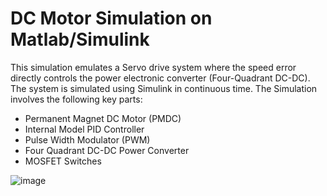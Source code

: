 # DC Motor Simulation on Matlab/Simulink

This simulation emulates a Servo drive system where the speed error directly controls the power electronic converter (Four-Quadrant DC-DC). The system is simulated using Simulink in continuous time. The Simulation involves the following key parts:

* Permanent Magnet DC Motor (PMDC)
* Internal Model PID Controller 
* Pulse Width Modulator (PWM)
* Four Quadrant DC-DC Power Converter
* MOSFET Switches


![image](https://user-images.githubusercontent.com/47259302/147218074-c4f5e544-32bf-4720-a410-d24f0eae4c31.png)

